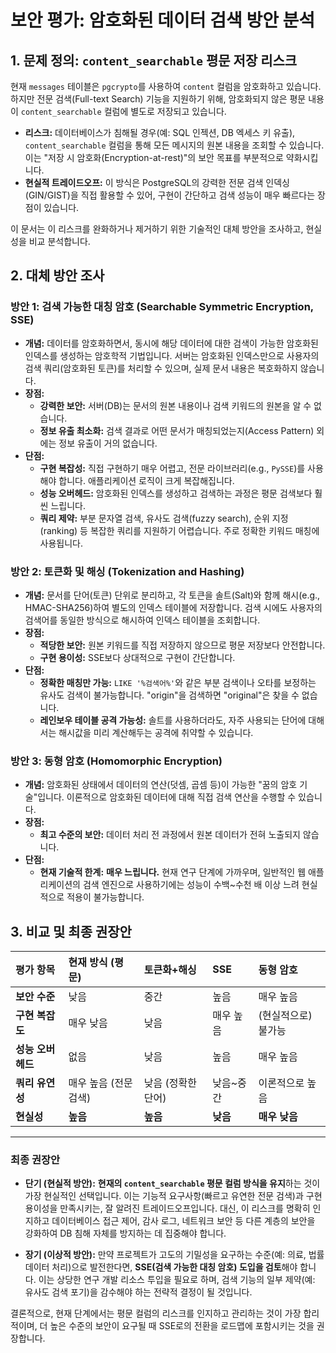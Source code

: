 # 보안 평가: 암호화된 데이터 검색 방안 분석

## 1. 문제 정의: `content_searchable` 평문 저장 리스크

현재 `messages` 테이블은 `pgcrypto`를 사용하여 `content` 컬럼을 암호화하고 있습니다. 하지만 전문 검색(Full-text Search) 기능을 지원하기 위해, 암호화되지 않은 평문 내용이 `content_searchable` 컬럼에 별도로 저장되고 있습니다.

- **리스크:** 데이터베이스가 침해될 경우(예: SQL 인젝션, DB 엑세스 키 유출), `content_searchable` 컬럼을 통해 모든 메시지의 원본 내용을 조회할 수 있습니다. 이는 "저장 시 암호화(Encryption-at-rest)"의 보안 목표를 부분적으로 약화시킵니다.
- **현실적 트레이드오프:** 이 방식은 PostgreSQL의 강력한 전문 검색 인덱싱(GIN/GIST)을 직접 활용할 수 있어, 구현이 간단하고 검색 성능이 매우 빠르다는 장점이 있습니다.

이 문서는 이 리스크를 완화하거나 제거하기 위한 기술적인 대체 방안을 조사하고, 현실성을 비교 분석합니다.

## 2. 대체 방안 조사

### 방안 1: 검색 가능한 대칭 암호 (Searchable Symmetric Encryption, SSE)

- **개념:** 데이터를 암호화하면서, 동시에 해당 데이터에 대한 검색이 가능한 암호화된 인덱스를 생성하는 암호학적 기법입니다. 서버는 암호화된 인덱스만으로 사용자의 검색 쿼리(암호화된 토큰)를 처리할 수 있으며, 실제 문서 내용은 복호화하지 않습니다.
- **장점:**
    - **강력한 보안:** 서버(DB)는 문서의 원본 내용이나 검색 키워드의 원본을 알 수 없습니다.
    - **정보 유출 최소화:** 검색 결과로 어떤 문서가 매칭되었는지(Access Pattern) 외에는 정보 유출이 거의 없습니다.
- **단점:**
    - **구현 복잡성:** 직접 구현하기 매우 어렵고, 전문 라이브러리(e.g., `PySSE`)를 사용해야 합니다. 애플리케이션 로직이 크게 복잡해집니다.
    - **성능 오버헤드:** 암호화된 인덱스를 생성하고 검색하는 과정은 평문 검색보다 훨씬 느립니다.
    - **쿼리 제약:** 부분 문자열 검색, 유사도 검색(fuzzy search), 순위 지정(ranking) 등 복잡한 쿼리를 지원하기 어렵습니다. 주로 정확한 키워드 매칭에 사용됩니다.

### 방안 2: 토큰화 및 해싱 (Tokenization and Hashing)

- **개념:** 문서를 단어(토큰) 단위로 분리하고, 각 토큰을 솔트(Salt)와 함께 해시(e.g., HMAC-SHA256)하여 별도의 인덱스 테이블에 저장합니다. 검색 시에도 사용자의 검색어를 동일한 방식으로 해시하여 인덱스 테이블을 조회합니다.
- **장점:**
    - **적당한 보안:** 원본 키워드를 직접 저장하지 않으므로 평문 저장보다 안전합니다.
    - **구현 용이성:** SSE보다 상대적으로 구현이 간단합니다.
- **단점:**
    - **정확한 매칭만 가능:** `LIKE '%검색어%'`와 같은 부분 검색이나 오타를 보정하는 유사도 검색이 불가능합니다. "origin"을 검색하면 "original"은 찾을 수 없습니다.
    - **레인보우 테이블 공격 가능성:** 솔트를 사용하더라도, 자주 사용되는 단어에 대해서는 해시값을 미리 계산해두는 공격에 취약할 수 있습니다.

### 방안 3: 동형 암호 (Homomorphic Encryption)

- **개념:** 암호화된 상태에서 데이터의 연산(덧셈, 곱셈 등)이 가능한 "꿈의 암호 기술"입니다. 이론적으로 암호화된 데이터에 대해 직접 검색 연산을 수행할 수 있습니다.
- **장점:**
    - **최고 수준의 보안:** 데이터 처리 전 과정에서 원본 데이터가 전혀 노출되지 않습니다.
- **단점:**
    - **현재 기술적 한계:** **매우 느립니다.** 현재 연구 단계에 가까우며, 일반적인 웹 애플리케이션의 검색 엔진으로 사용하기에는 성능이 수백~수천 배 이상 느려 현실적으로 적용이 불가능합니다.

## 3. 비교 및 최종 권장안

| 평가 항목 | 현재 방식 (평문) | 토큰화+해싱 | SSE | 동형 암호 |
| :--- | :--- | :--- | :--- | :--- |
| **보안 수준** | 낮음 | 중간 | 높음 | 매우 높음 |
| **구현 복잡도** | 매우 낮음 | 낮음 | 매우 높음 | (현실적으로) 불가능 |
| **성능 오버헤드** | 없음 | 낮음 | 높음 | 매우 높음 |
| **쿼리 유연성** | 매우 높음 (전문 검색) | 낮음 (정확한 단어) | 낮음~중간 | 이론적으로 높음 |
| **현실성** | **높음** | **높음** | **낮음** | **매우 낮음** |

---

### 최종 권장안

- **단기 (현실적 방안):**
  **현재의 `content_searchable` 평문 컬럼 방식을 유지**하는 것이 가장 현실적인 선택입니다. 이는 기능적 요구사항(빠르고 유연한 전문 검색)과 구현 용이성을 만족시키는, 잘 알려진 트레이드오프입니다. 대신, 이 리스크를 명확히 인지하고 데이터베이스 접근 제어, 감사 로그, 네트워크 보안 등 다른 계층의 보안을 강화하여 DB 침해 자체를 방지하는 데 집중해야 합니다.

- **장기 (이상적 방안):**
  만약 프로젝트가 고도의 기밀성을 요구하는 수준(예: 의료, 법률 데이터 처리)으로 발전한다면, **SSE(검색 가능한 대칭 암호) 도입을 검토**해야 합니다. 이는 상당한 연구 개발 리소스 투입을 필요로 하며, 검색 기능의 일부 제약(예: 유사도 검색 포기)을 감수해야 하는 전략적 결정이 될 것입니다.

결론적으로, 현재 단계에서는 평문 컬럼의 리스크를 인지하고 관리하는 것이 가장 합리적이며, 더 높은 수준의 보안이 요구될 때 SSE로의 전환을 로드맵에 포함시키는 것을 권장합니다.
